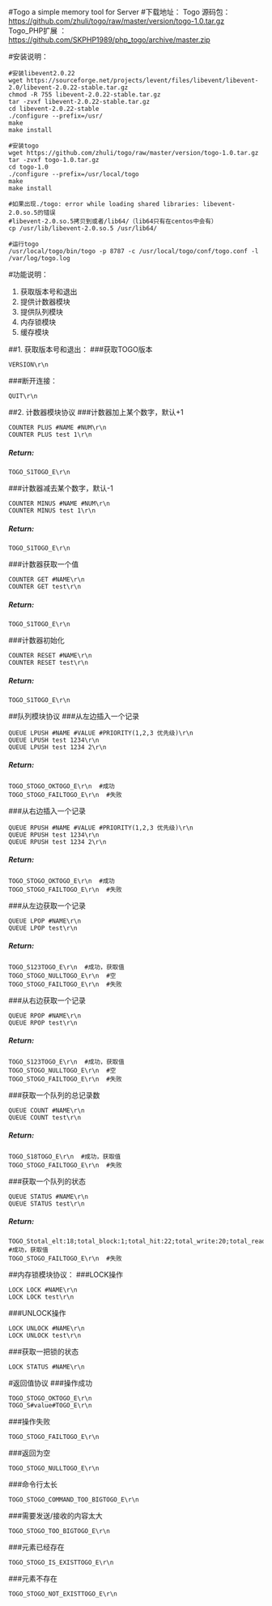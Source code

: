 #Togo a simple memory tool for Server
#下载地址：
Togo 源码包：https://github.com/zhuli/togo/raw/master/version/togo-1.0.tar.gz<br/>
Togo_PHP扩展 ： https://github.com/SKPHP1989/php_togo/archive/master.zip

#安装说明：

```
#安装libevent2.0.22
wget https://sourceforge.net/projects/levent/files/libevent/libevent-2.0/libevent-2.0.22-stable.tar.gz
chmod -R 755 libevent-2.0.22-stable.tar.gz
tar -zvxf libevent-2.0.22-stable.tar.gz
cd libevent-2.0.22-stable
./configure --prefix=/usr/
make
make install

#安装togo
wget https://github.com/zhuli/togo/raw/master/version/togo-1.0.tar.gz
tar -zvxf togo-1.0.tar.gz
cd togo-1.0
./configure --prefix=/usr/local/togo
make
make install

#如果出现./togo: error while loading shared libraries: libevent-2.0.so.5的错误
#libevent-2.0.so.5拷贝到或者/lib64/（lib64只有在centos中会有）
cp /usr/lib/libevent-2.0.so.5 /usr/lib64/

#运行togo
/usr/local/togo/bin/togo -p 8787 -c /usr/local/togo/conf/togo.conf -l /var/log/togo.log

```

#功能说明：
1. 获取版本号和退出<br>
2. 提供计数器模块<br>
3. 提供队列模块<br>
4. 内存锁模块<br>
5. 缓存模块<br/>

##1. 获取版本号和退出：
###获取TOGO版本
```
VERSION\r\n
```
###断开连接：<br>
```
QUIT\r\n
```

##2. 计数器模块协议
###计数器加上某个数字，默认+1
```
COUNTER PLUS #NAME #NUM\r\n
COUNTER PLUS test 1\r\n
```
##### *Return:*
```
TOGO_S1TOGO_E\r\n
```

###计数器减去某个数字，默认-1
```
COUNTER MINUS #NAME #NUM\r\n
COUNTER MINUS test 1\r\n
```
##### *Return:*
```
TOGO_S1TOGO_E\r\n
```

###计数器获取一个值
```
COUNTER GET #NAME\r\n
COUNTER GET test\r\n
```
##### *Return:*
```
TOGO_S1TOGO_E\r\n
```

###计数器初始化
```
COUNTER RESET #NAME\r\n
COUNTER RESET test\r\n
```
##### *Return:*
```
TOGO_S1TOGO_E\r\n
```

##队列模块协议
###从左边插入一个记录
```
QUEUE LPUSH #NAME #VALUE #PRIORITY(1,2,3 优先级)\r\n
QUEUE LPUSH test 1234\r\n
QUEUE LPUSH test 1234 2\r\n
```

##### *Return:*
```
TOGO_STOGO_OKTOGO_E\r\n  #成功
TOGO_STOGO_FAILTOGO_E\r\n  #失败
```

###从右边插入一个记录
```
QUEUE RPUSH #NAME #VALUE #PRIORITY(1,2,3 优先级)\r\n
QUEUE RPUSH test 1234\r\n
QUEUE RPUSH test 1234 2\r\n
```
##### *Return:*
```
TOGO_STOGO_OKTOGO_E\r\n  #成功
TOGO_STOGO_FAILTOGO_E\r\n  #失败
```
###从左边获取一个记录
```
QUEUE LPOP #NAME\r\n
QUEUE LPOP test\r\n
```
##### *Return:*
```
TOGO_S123TOGO_E\r\n  #成功，获取值
TOGO_STOGO_NULLTOGO_E\r\n  #空
TOGO_STOGO_FAILTOGO_E\r\n  #失败
```
###从右边获取一个记录
```
QUEUE RPOP #NAME\r\n 
QUEUE RPOP test\r\n
```
##### *Return:*
```
TOGO_S123TOGO_E\r\n  #成功，获取值
TOGO_STOGO_NULLTOGO_E\r\n  #空
TOGO_STOGO_FAILTOGO_E\r\n  #失败
```

###获取一个队列的总记录数
```
QUEUE COUNT #NAME\r\n 
QUEUE COUNT test\r\n
```
##### *Return:*
```
TOGO_S18TOGO_E\r\n  #成功，获取值
TOGO_STOGO_FAILTOGO_E\r\n  #失败
```
###获取一个队列的状态
```
QUEUE STATUS #NAME\r\n
QUEUE STATUS test\r\n
```
##### *Return:*
```
TOGO_Stotal_elt:18;total_block:1;total_hit:22;total_write:20;total_read:2;total_size:2097200TOGO_E\r\n  #成功，获取值
TOGO_STOGO_FAILTOGO_E\r\n  #失败
```

##内存锁模块协议：
###LOCK操作
```
LOCK LOCK #NAME\r\n
LOCK LOCK test\r\n
```
###UNLOCK操作
```
LOCK UNLOCK #NAME\r\n
LOCK UNLOCK test\r\n
```
###获取一把锁的状态
```
LOCK STATUS #NAME\r\n
```

#返回值协议
###操作成功
```
TOGO_STOGO_OKTOGO_E\r\n
TOGO_S#value#TOGO_E\r\n
```
###操作失败<br>
```
TOGO_STOGO_FAILTOGO_E\r\n
```
###返回为空<br>
```
TOGO_STOGO_NULLTOGO_E\r\n
```
###命令行太长<br>
```
TOGO_STOGO_COMMAND_TOO_BIGTOGO_E\r\n
```
###需要发送/接收的内容太大<br>
```
TOGO_STOGO_TOO_BIGTOGO_E\r\n
```
###元素已经存在<br>
```
TOGO_STOGO_IS_EXISTTOGO_E\r\n
```

###元素不存在<br>
```
TOGO_STOGO_NOT_EXISTTOGO_E\r\n
```
